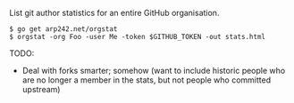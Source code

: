 List git author statistics for an entire GitHub organisation.

	$ go get arp242.net/orgstat
	$ orgstat -org Foo -user Me -token $GITHUB_TOKEN -out stats.html

TODO:

- Deal with forks smarter; somehow (want to include historic people who are no
  longer a member in the stats, but not people who committed upstream)
